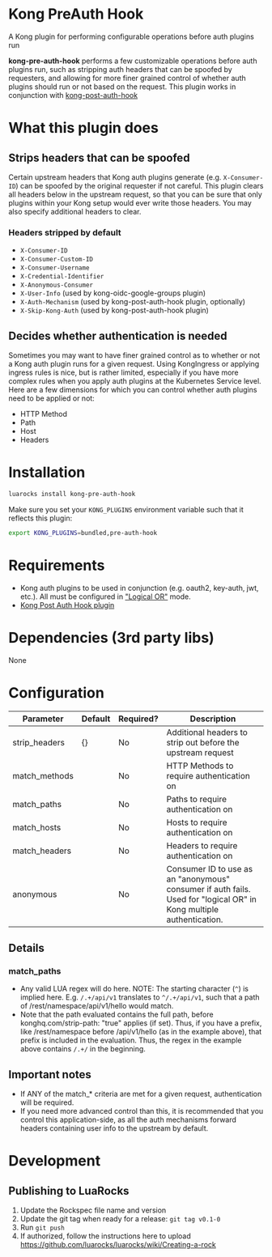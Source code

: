 # Kong PreAuth Hook
A Kong plugin for performing configurable operations before auth plugins run

**kong-pre-auth-hook** performs a few customizable operations before auth plugins run, such as stripping auth headers
that can be spoofed by requesters, and allowing for more finer grained control of whether auth plugins should run
or not based on the request. This plugin works in conjunction with [kong-post-auth-hook](https://github.com/newtonx-inc/kong-post-auth-hook)

# What this plugin does
## Strips headers that can be spoofed
Certain upstream headers that Kong auth plugins generate (e.g. `X-Consumer-ID`) can be spoofed by the original 
requester if not careful. This plugin clears all headers below in the upstream request, so that you can be sure that 
only plugins within your Kong setup would ever write those headers. You may also specify additional headers to clear.

### Headers stripped by default
* `X-Consumer-ID`
* `X-Consumer-Custom-ID`
* `X-Consumer-Username`
* `X-Credential-Identifier`
* `X-Anonymous-Consumer`
* `X-User-Info` (used by kong-oidc-google-groups plugin)
* `X-Auth-Mechanism` (used by kong-post-auth-hook plugin, optionally)
* `X-Skip-Kong-Auth` (used by kong-post-auth-hook plugin)

## Decides whether authentication is needed
Sometimes you may want to have finer grained control as to whether or not a Kong auth plugin runs for a given request. Using
KongIngress or applying ingress rules is nice, but is rather limited, especially if you have more complex rules when 
you apply auth plugins at the Kubernetes Service level. Here are a few dimensions for which you can control whether 
auth plugins need to be applied or not: 

* HTTP Method
* Path
* Host
* Headers

# Installation

```bash
luarocks install kong-pre-auth-hook
```

Make sure you set your `KONG_PLUGINS` environment variable such that it reflects this plugin:

```bash
export KONG_PLUGINS=bundled,pre-auth-hook
```

# Requirements
* Kong auth plugins to be used in conjunction (e.g. oauth2, key-auth, jwt, etc.). All must be configured in 
["Logical OR"](https://docs.konghq.com/gateway-oss/2.2.x/auth/) mode.
* [Kong Post Auth Hook plugin](https://github.com/newtonx-inc/kong-post-auth-hook) 

# Dependencies (3rd party libs)
None

# Configuration

| Parameter     | Default | Required? | Description                                                                                                         |
|---------------|---------|-----------|---------------------------------------------------------------------------------------------------------------------|
| strip_headers | {}      | No        | Additional headers to strip out before the upstream request                                                         |
| match_methods |         | No        | HTTP Methods to require authentication on                                                                           |
| match_paths   |         | No        | Paths to require authentication on                                                                                  |
| match_hosts   |         | No        | Hosts to require authentication on                                                                                  |
| match_headers |         | No        | Headers to require authentication on                                                                                |
| anonymous     |         | No        | Consumer ID to use as an "anonymous" consumer if auth fails. Used for "logical OR" in Kong multiple authentication. |

## Details
### match_paths
* Any valid LUA regex will do here. NOTE: The starting character (`^`) is implied here. E.g. `/.+/api/v1` translates
to `^/.+/api/v1`, such that a path of /rest/namespace/api/v1/hello would match.
* Note that the path evaluated contains the full path, before konghq.com/strip-path: "true" applies (if set). Thus, if you 
have a prefix, like /rest/namespace before /api/v1/hello (as in the example above), that prefix is included in the evaluation.
Thus, the regex in the example above contains `/.+/` in the beginning. 

## Important notes
* If ANY of the match_* criteria are met for a given request, authentication will be required. 
* If you need more advanced control than this, it is recommended that you control this application-side, as all the auth 
mechanisms forward headers containing user info to the upstream by default.

# Development
## Publishing to LuaRocks
1. Update the Rockspec file name and version 
2. Update the git tag when ready for a release: `git tag v0.1-0`
3. Run `git push`
4. If authorized, follow the instructions here to upload https://github.com/luarocks/luarocks/wiki/Creating-a-rock